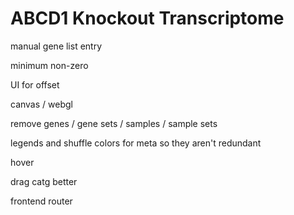 # ABCD1 Knockout Transcriptome




manual gene list entry


minimum non-zero


UI for offset


canvas / webgl


remove genes / gene sets / samples / sample sets


legends
and shuffle colors for meta so they aren't redundant


hover


drag catg better


frontend router

